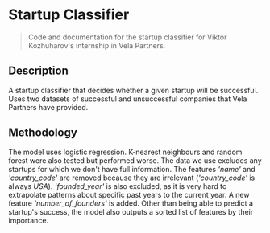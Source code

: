 # Startup Classifier

> Code and documentation for the startup classifier for Viktor Kozhuharov's internship in Vela Partners.

## Description

A startup classifier that decides whether a given startup will be successful. Uses two datasets of successful and unsuccessful companies that Vela Partners have provided.

## Methodology

The model uses logistic regression. K-nearest neighbours and random forest were also tested but performed worse. The data we use excludes any startups for which we don't have full information. The features *'name'* and *'country_code'* are removed because they are irrelevant (*'country_code'* is always *USA*). *'founded_year'* is also excluded, as it is very hard to extrapolate patterns about specific past years to the current year. A new feature *'number_of_founders'* is added. Other than being able to predict a startup's success, the model also outputs a sorted list of features by their importance.